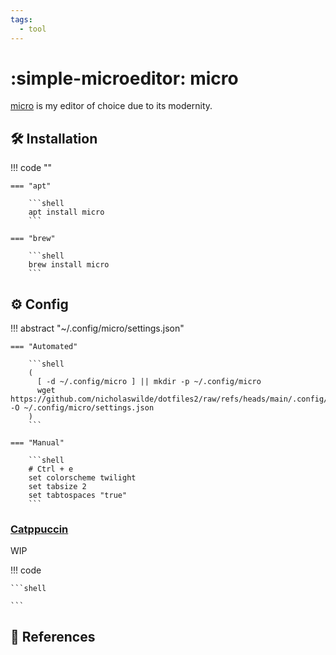 ```yaml
---
tags:
  - tool
---
```

# :simple-microeditor: micro

[micro][1] is my editor of choice due to its modernity.

## :hammer_and_wrench: Installation

!!! code ""

    === "apt"
    
        ```shell
        apt install micro
        ```

    === "brew"

        ```shell
        brew install micro
        ```

## :gear: Config

!!! abstract "~/.config/micro/settings.json"

    === "Automated"

        ```shell
        (
          [ -d ~/.config/micro ] || mkdir -p ~/.config/micro
          wget https://github.com/nicholaswilde/dotfiles2/raw/refs/heads/main/.config/micro/settings.json -O ~/.config/micro/settings.json
        )
        ```

    === "Manual"

        ```shell
        # Ctrl + e
        set colorscheme twilight
        set tabsize 2
        set tabtospaces "true"
        ```
### [Catppuccin][2]

WIP

!!! code

    ```shell
    
    ```

## :link: References

[1]: <https://micro-editor.github.io/>
[2]: <https://github.com/catppuccin/micro>
